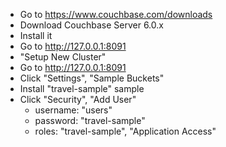 * Go to https://www.couchbase.com/downloads
* Download Couchbase Server 6.0.x 
* Install it
* Go to http://127.0.0.1:8091
* "Setup New Cluster"
* Go to http://127.0.0.1:8091
* Click "Settings", "Sample Buckets"
* Install "travel-sample" sample
* Click "Security", "Add User"
  * username: "users"
  * password: "travel-sample"
  * roles: "travel-sample", "Application Access"
